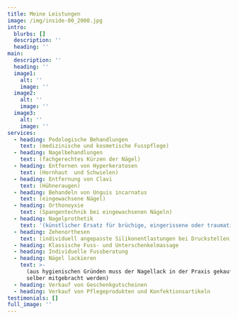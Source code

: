```yaml
---
title: Meine Leistungen
image: /img/inside-00_2000.jpg
intro:
  blurbs: []
  description: ''
  heading: ''
main:
  description: ''
  heading: ''
  image1:
    alt: ''
    image: ''
  image2:
    alt: ''
    image: ''
  image3:
    alt: ''
    image: ''
services:
  - heading: Podologische Behandlungen
    text: (medizinische und kosmetische Fusspflege)
  - heading: Nagelbehandlungen
    text: (fachgerechtes Kürzen der Nägel)
  - heading: Entfernen von Hyperkeratosen
    text: (Hornhaut  und Schwielen)
  - heading: Entfernung von Clavi
    text: (Hühneraugen)
  - heading: Behandeln von Unguis incarnatus
    text: (eingewachsene Nägel)
  - heading: Orthonoyxie
    text: (Spangentechnik bei eingewachsenen Nägeln)
  - heading: Nagelprothetik
    text: '(künstlicher Ersatz für brüchige, eingerissene oder traumatisierte Nägeln)'
  - heading: Zehenorthesen
    text: (individuell angepasste Silikonentlastungen bei Druckstellen)
  - heading: Klassische Fuss- und Unterschenkelmassage
  - heading: Individuelle Fussberatung
  - heading: Nägel lackieren
    text: >-
      (aus hygienischen Gründen muss der Nagellack in der Praxis gekauft oder
      selber mitgebracht werden)
  - heading: Verkauf von Geschenkgutscheinen
  - heading: Verkauf von Pflegeprodukten und Konfektionsartikeln
testimonials: []
full_image: ''
---
```


